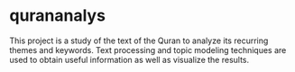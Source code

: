# qurananalys
This project is a study of the text of the Quran to analyze its recurring themes and keywords. Text processing and topic modeling techniques are used to obtain useful information as well as visualize the results.
